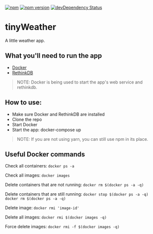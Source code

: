 [![npm](https://img.shields.io/npm/v/npm.svg?maxAge=2592000)]()
[![npm version](https://badge.fury.io/js/express.svg)](https://badge.fury.io/js/express)
[![devDependency Status](https://david-dm.org/dandeller/scaffold/dev-status.svg)](https://david-dm.org/dwyl/esta#info=devDependencies)

# tinyWeather
A little weather app.

<h2>What you'll need to run the app</h2>
<ul>
  <li><a href='https://docs.docker.com/desktop/'>Docker</li>
  <li><a href='https://rethinkdb.com/'>RethinkDB</a></li>
</ul>

> NOTE: Docker is being used to start the app's web service and rethinkdb. 

<h2>How to use:</h2>
<ul>
  <li>Make sure Docker and RethinkDB are installed</li>
  <li>Clone the repo</li>
  <li>Start Docker</li>
  <li>Start the app: docker-compose up</li>
</ul>

> NOTE: If you are not using yarn, you can still use npm in its place.

<h2>Useful Docker commands</h2>

Check all containers: `docker ps -a`

Check all images: `docker images`

Delete containers that are not running: `docker rm $(docker ps -a -q)`

Delete containers that are still running: `docker stop $(docker ps -a -q) docker rm $(docker ps -a -q)`

Delete image: `docker rmi 'image-id'`

Delete all images: `docker rmi $(docker images -q)`

Force delete images: `docker rmi -f $(docker images -q)`
